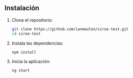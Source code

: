    ## Instalación

   1. Clona el repositorio:
      ```bash
      git clone https://github.com/ianmaulen/siroe-test.git
      cd siroe-test
      ```

   2. Instala las dependencias:
      ```bash
      npm install
      ```

   3. Inicia la aplicación:
      ```bash
      ng start
      ```